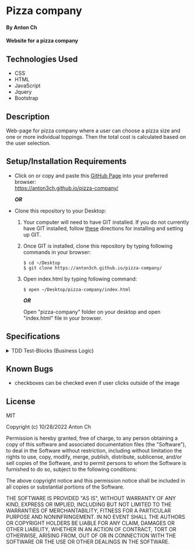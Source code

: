 # Pizza company

#### By Anton Ch

#### Website for a pizza company

## Technologies Used

* CSS
* HTML
* JavaScript
* Jquery
* Bootstrap


## Description

Web-page for pizza company where a user can choose a pizza size and one or more individual toppings. Then the total cost is calculated based on the user selection.



## Setup/Installation Requirements

* Click on or copy and paste this [GitHub Page](https://anton3ch.github.io/pizza-company/) into your preferred browser:<br>https://anton3ch.github.io/pizza-company/

  ***OR***

* Clone this repository to your Desktop:
  1. Your computer will need to have GIT installed. If you do not currently have GIT installed, follow [these](https://docs.github.com/en/get-started/quickstart/set-up-git) directions for installing and setting up GIT.
  2. Once GIT is installed, clone this repository by typing following commands in your browser:
      ```
      $ cd ~/Desktop
      $ git clone https://anton3ch.github.io/pizza-company/
      ```
  3. Open index.html by typing following command: 
      ```
      $ open ~/Desktop/pizza-company/index.html
      ```
      ***OR***

      Open "pizza-company" folder on your desktop and open "index.html" file in your browser.


## Specifications
<details markdown=block>
<summary markdown=span>TDD Test-Blocks (Business Logic)</summary>
Describe: Pizza()

Test: "It should return a Pizza object with two properties for toppings and size"
Code: const myPizza = new Pizza(["lemon", "ginger", "coleslaw"], "medium");
Expected Output: Pizza { toppings: ["lemon", "ginger", "coleslaw"], size: "medium" }

Test: "It should return a Pizza object with 4 properties for toppings, size and quantity"
Code: const myPizza = new Pizza(["anchovies", "pineapple"], "medium", 2);
Expected Output: Pizza { toppings: ["lemon", "ginger", "coleslaw"], size: "medium", quantity: 2}


Describe: Order()

Test: "It should return an Order object with three properties for pizzas, customer and currentId"
Code: const newOrder = new Order();
Expected Output: Order { Pizzas: {}, customer: {}, currentId = 0 }


Describe: Order.prototype.assignId()

Test: "It should increment id by 1"
Code: newOrder.assignId();
Expected Output: this.currentId = 1;


Describe: Order.prototype.addPizza()

Test: "It should nest pizza object inside Order object and assign Id"
Code: newOrder.addPizza(myPizza);
Expected Output: pizzas: {1: Pizza {toppings: ["lemon", "ginger", "coleslaw"], size: "medium", quantity: 2, cost: 0, id: 1} }


Describe: Order.prototype.findPizza(id)

Test: "It should find a pizza object by id"
Code: newOrder.findPizza(1)
Expected Output: Pizza {toppings: Array(3), size: 'medium', quantity: 2, cost: 29, id: 1}


Describe: Order.prototype.deletePizza(id)

Test: "It should delete pizza object from inside Order object"
Code: newOrder.deletePizza(1);
Expected Output: {pizzas: {}, ...}


Describe: Customer()
Test: "It should return a Customer object with firstName, lastName, email and address properties"
Code: const newCustomer = new Customer('John', 'Lennon', 'john.lennon@beatles.com', '123 beatle lane Beatler, BT 90210');
Expected Output: Customer { firstName: 'John', lastName: 'Lennon',email: 'john.lennon@beatles.com', address: '123 beatle lane Beatler, BT 90210' }

Describe: Order.prototype.addCustomer()

Test: "It should nest customer object inside Order object"
Code: newOrder.addCustomer(newCustomer);
Expected Output: newOrder { ..., Customer { firstName: 'John', lastName: 'Lennon',email: 'john.lennon@beatles.com', address: '123 beatle lane Beatler, BT 90210' }, ... }

Describe: Pizza.prototype.calculateCost()

Test: "It should calculate cost of pizza based on topping quantity and size"
Code: myPizza.calculateCost();
Expected Output: Pizza {toppings: Array(3), size: 'medium', quantity: 1, cost: 29, id: 1}

Test: "It should calculate cost of pizza based on amount of toppings, size and pizza quantity"
Code: myPizza.calculateCost();
Expected Output: Pizza {toppings: Array(3), size: 'medium', quantity: 2, cost: 58, id: 1}

Test: "It should add $10 to the total price if small size is selected"
Code: let pizza = new Pizza(3, "small", 1);
       pizza.calculateCost()
Expected Output: 19



</details> 
 
## Known Bugs

* checkboxes can be checked even if user clicks outside of the image 

## License

MIT

Copyright (c) 10/28/2022 Anton Ch

Permission is hereby granted, free of charge, to any person obtaining a copy of this software and associated documentation files (the "Software"), to deal in the Software without restriction, including without limitation the rights to use, copy, modify, merge, publish, distribute, sublicense, and/or sell copies of the Software, and to permit persons to whom the Software is furnished to do so, subject to the following conditions:

The above copyright notice and this permission notice shall be included in all copies or substantial portions of the Software.

THE SOFTWARE IS PROVIDED "AS IS", WITHOUT WARRANTY OF ANY KIND, EXPRESS OR IMPLIED, INCLUDING BUT NOT LIMITED TO THE WARRANTIES OF MERCHANTABILITY, FITNESS FOR A PARTICULAR PURPOSE AND NONINFRINGEMENT. IN NO EVENT SHALL THE AUTHORS OR COPYRIGHT HOLDERS BE LIABLE FOR ANY CLAIM, DAMAGES OR OTHER LIABILITY, WHETHER IN AN ACTION OF CONTRACT, TORT OR OTHERWISE, ARISING FROM, OUT OF OR IN CONNECTION WITH THE SOFTWARE OR THE USE OR OTHER DEALINGS IN THE SOFTWARE.
